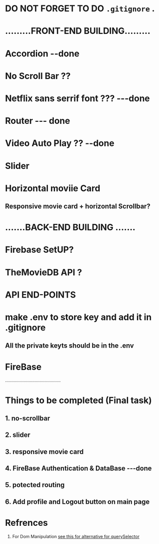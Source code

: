 # DO NOT FORGET TO DO ``` .gitignore ``` .
# .........FRONT-END BUILDING.........
# Accordion --done 
# No Scroll Bar ??
# Netflix sans serrif font ??? ---done
# Router --- done 
# Video Auto Play ?? --done 
# Slider
# Horizontal moviie Card 
## Responsive movie card + horizontal Scrollbar?
# .......BACK-END BUILDING .......
# Firebase SetUP?
# TheMovieDB API ?
# API END-POINTS 
# make .env to store key and add it in .gitignore 
## All the private keyts should be in the .env 
# FireBase 
.............................................
# Things to be completed (Final task)
## 1. no-scrollbar
## 2. slider
## 3. responsive movie card
## 4. FireBase Authentication & DataBase ---done
## 5. potected routing
## 6. Add profile and Logout button on main page
#  Refrences
1) For Dom Manipulation
[see this for alternative for querySelector](https://www.meje.dev/blog/useref-not-queryselector)
